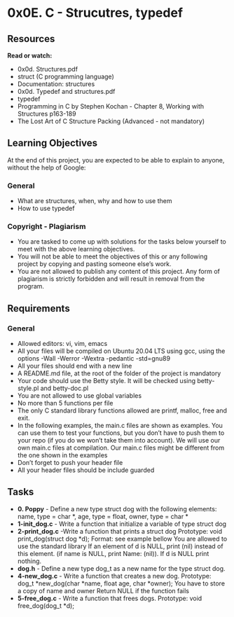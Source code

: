 # 0x0E. C - Strucutres, typedef

## Resources
**Read or watch:**

- 0x0d. Structures.pdf
- struct (C programming language)
- Documentation: structures
- 0x0d. Typedef and structures.pdf
- typedef
- Programming in C by Stephen Kochan - Chapter 8, Working with Structures p163-189
- The Lost Art of C Structure Packing (Advanced - not mandatory)

## Learning Objectives

At the end of this project, you are expected to be able to explain to anyone, without the help of Google:

### General

- What are structures, when, why and how to use them
- How to use typedef

### Copyright - Plagiarism
- You are tasked to come up with solutions for the tasks below yourself to meet with the above learning objectives.
- You will not be able to meet the objectives of this or any following project by copying and pasting someone else’s work.
- You are not allowed to publish any content of this project.
Any form of plagiarism is strictly forbidden and will result in removal from the program.


## Requirements

### General
- Allowed editors: vi, vim, emacs
- All your files will be compiled on Ubuntu 20.04 LTS using gcc, using the options -Wall -Werror -Wextra -pedantic -std=gnu89
- All your files should end with a new line
- A README.md file, at the root of the folder of the project is mandatory
- Your code should use the Betty style. It will be checked using betty-style.pl and betty-doc.pl
- You are not allowed to use global variables
- No more than 5 functions per file
- The only C standard library functions allowed are printf, malloc, free and exit.
- In the following examples, the main.c files are shown as examples. You can use them to test your functions, but you don’t have to push them to your repo (if you do we won’t take them into account). We will use our own main.c files at compilation. Our main.c files might be different from the one shown in the examples
- Don’t forget to push your header file
- All your header files should be include guarded


## Tasks

- **0. Poppy** - Define a new type struct dog with the following elements: name, type = char *, age, type = float, owner, type = char *
- **1-init_dog.c** - Write a function that initialize a variable of type struct dog
- **2-print_dog.c** -Write a function that prints a struct dog
  Prototype: void print_dog(struct dog *d);
  Format: see example bellow
  You are allowed to use the standard library
  If an element of d is NULL, print (nil) instead of this element. (if name is NULL, print Name: (nil)).
  If d is NULL print nothing.
- **dog.h** - Define a new type dog_t as a new name for the type struct dog.
- **4-new_dog.c** - Write a function that creates a new dog.
  Prototype: dog_t *new_dog(char *name, float age, char *owner);
  You have to store a copy of name and owner
  Return NULL if the function fails
- **5-free_dog.c** - Write a function that frees dogs.
  Prototype: void free_dog(dog_t *d);